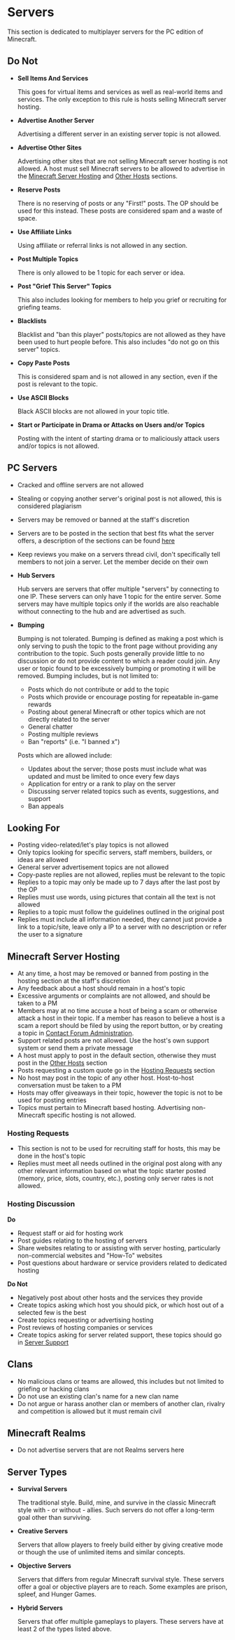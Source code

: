 # Servers

This section is dedicated to multiplayer servers for the PC edition of Minecraft.


## Do Not

* __Sell Items And Services__

  This goes for virtual items and services as well as real-world items and services. The only exception to this rule is hosts selling Minecraft server hosting.

* __Advertise Another Server__

  Advertising a different server in an existing server topic is not allowed.

* __Advertise Other Sites__

  Advertising other sites that are not selling Minecraft server hosting is not allowed. A host must sell Minecraft servers to be allowed to advertise in the [Minecraft Server Hosting](http://www.minecraftforum.net/forum/131-minecraft-server-hosting/) and [Other Hosts](http://www.minecraftforum.net/forum/46-other-hosts/) sections.

* __Reserve Posts__

  There is no reserving of posts or any "First!" posts. The OP should be used for this instead. These posts are considered spam and a waste of space.

* __Use Affiliate Links__

  Using affiliate or referral links is not allowed in any section.

* __Post Multiple Topics__

  There is only allowed to be 1 topic for each server or idea.

* __Post "Grief This Server" Topics__

  This also includes looking for members to help you grief or recruiting for griefing teams.

* __Blacklists__

  Blacklist and "ban this player" posts/topics are not allowed as they have been used to hurt people before. This also includes "do not go on this server" topics.

* __Copy Paste Posts__

  This is considered spam and is not allowed in any section, even if the post is relevant to the topic.

* __Use ASCII Blocks__

  Black ASCII blocks are not allowed in your topic title.

* __Start or Participate in Drama or Attacks on Users and/or Topics__

  Posting with the intent of starting drama or to maliciously attack users and/or topics is not allowed.


## PC Servers

* Cracked and offline servers are not allowed
* Stealing or copying another server's original post is not allowed, this is considered plagiarism
* Servers may be removed or banned at the staff's discretion
* Servers are to be posted in the section that best fits what the server offers, a description of the sections can be found [here](#servers:server-types)
* Keep reviews you make on a servers thread civil, don't specifically tell members to not join a server. Let the member decide on their own

* __Hub Servers__

  Hub servers are servers that offer multiple "servers" by connecting to one IP. These servers can only have 1 topic for the entire server. Some servers may have multiple topics only if the worlds are also reachable without connecting to the hub and are advertised as such.

* __Bumping__

  Bumping is not tolerated. Bumping is defined as making a post which is only serving to push the topic to the front page without providing any contribution to the topic. Such posts generally provide little to no discussion or do not provide content to which a reader could join. Any user or topic found to be excessively bumping or promoting it will be removed. Bumping includes, but is not limited to:
  - Posts which do not contribute or add to the topic
  - Posts which provide or encourage posting for repeatable in-game rewards
  - Posting about general Minecraft or other topics which are not directly related to the server
  - General chatter
  - Posting multiple reviews
  - Ban "reports" (i.e. "I banned x")

  Posts which are allowed include:
  - Updates about the server; those posts must include what was updated and must be limited to once every few days
  - Application for entry or a rank to play on the server
  - Discussing server related topics such as events, suggestions, and support
  - Ban appeals


## Looking For

* Posting video-related/let's play topics is not allowed
* Only topics looking for specific servers, staff members, builders, or ideas are allowed
* General server advertisement topics are not allowed
* Copy-paste replies are not allowed, replies must be relevant to the topic
* Replies to a topic may only be made up to 7 days after the last post by the OP
* Replies must use words, using pictures that contain all the text is not allowed
* Replies to a topic must follow the guidelines outlined in the original post
* Replies must include all information needed, they cannot just provide a link to a topic/site, leave only a
IP to a server with no description or refer the user to a signature


## Minecraft Server Hosting

* At any time, a host may be removed or banned from posting in the hosting section at the staff's discretion
* Any feedback about a host should remain in a host's topic
* Excessive arguments or complaints are not allowed, and should be taken to a PM
* Members may at no time accuse a host of being a scam or otherwise attack a host in their topic. If a member has reason to believe a host is a scam a report should be filed by using the report button, or by creating a topic in [Contact Forum Administration](http://www.minecraftforum.net/forum/64-contact-forum-administration/).
* Support related posts are not allowed. Use the host's own support system or send them a private message
* A host must apply to post in the default section, otherwise they must post in the [Other Hosts](http://www.minecraftforum.net/forum/46-other-hosts/) section
* Posts requesting a custom quote go in the [Hosting Requests](http://www.minecraftforum.net/forum/130-hosting-requests/) section
* No host may post in the topic of any other host. Host-to-host conversation must be taken to a PM
* Hosts may offer giveaways in their topic, however the topic is not to be used for posting entries
* Topics must pertain to Minecraft based hosting. Advertising non-Minecraft specific hosting is not allowed.


### Hosting Requests

* This section is not to be used for recruiting staff for hosts, this may be done in the host's topic
* Replies must meet all needs outlined in the original post along with any other relevant information based on what the topic starter posted (memory, price, slots, country, etc.), posting only server rates is not allowed.


### Hosting Discussion

__Do__

 * Request staff or aid for hosting work
 * Post guides relating to the hosting of servers
 * Share websites relating to or assisting with server hosting, particularly non-commercial websites and "How-To" websites
 * Post questions about hardware or service providers related to dedicated hosting

__Do Not__

* Negatively post about other hosts and the services they provide
* Create topics asking which host you should pick, or which host out of a selected few is the best
* Create topics requesting or advertising hosting
* Post reviews of hosting companies or services
* Create topics asking for server related support, these topics should go in [Server Support](http://www.minecraftforum.net/forum/152-server-support/)


## Clans

* No malicious clans or teams are allowed, this includes but not limited to griefing or hacking clans
* Do not use an existing clan's name for a new clan name
* Do not argue or harass another clan or members of another clan, rivalry and competition is allowed but it must remain civil


## Minecraft Realms

* Do not advertise servers that are not Realms servers here


## Server Types

* __Survival Servers__

  The traditional style. Build, mine, and survive in the classic Minecraft style with - or without - allies. Such servers do not offer a long-term goal other than surviving.

* __Creative Servers__

  Servers that allow players to freely build either by giving creative mode or though the use of unlimited items and similar concepts.

* __Objective Servers__

  Servers that differs from regular Minecraft survival style. These servers offer a goal or objective players are to reach. Some examples are prison, spleef, and Hunger Games.

* __Hybrid Servers__

  Servers that offer multiple gameplays to players. These servers have at least 2 of the types listed above.
